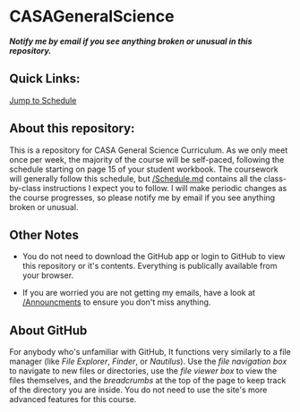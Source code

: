 # CASAGeneralScience

***Notify me by email if you see anything broken or unusual in this repository.***

## Quick Links:

[Jump to Schedule](/Schedule.md)

## About this repository:

This is a repository for CASA General Science Curriculum. As we only meet once per week, the majority of the course will be self-paced, following the schedule starting on page 15 of your student workbook. The coursework will generally follow this schedule, but [/Schedule.md](/Schedule.md) contains all the class-by-class instructions I expect you to follow. I will make periodic changes as the course progresses, so please notify me by email if you see anything broken or unusual. 

## Other Notes

- You do not need to download the GitHub app or login to GitHub to view this repository or it's contents. Everything is publically available from your browser.

- If you are worried you are not getting my emails, have a look at [/Announcments](/Announcements) to ensure you don't miss anything.

## About GitHub 

For anybody who's unfamiliar with GitHub, It functions very similarly to a file manager (like *File Explorer*, *Finder*, or *Nautilus*). Use the *file navigation box* to navigate to new files or directories, use the *file viewer box* to view the files themselves, and the *breadcrumbs* at the top of the page to keep track of the directory you are inside. You do not need to use the site's more advanced features for this course.
